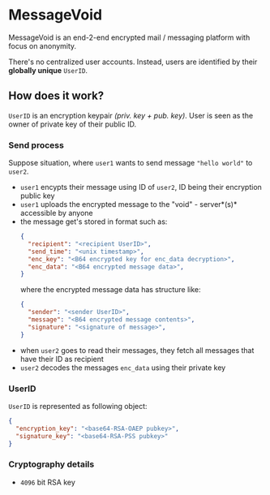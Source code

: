 # MessageVoid
MessageVoid is an end-2-end encrypted mail / messaging platform with focus on anonymity.

There's no centralized user accounts.
Instead, users are identified by their **globally unique** `UserID`.

## How does it work?
`UserID` is an encryption keypair *(priv. key + pub. key)*. User is seen as the owner of private key of their public ID.

### Send process
Suppose situation, where `user1` wants to send message `"hello world"` to `user2`.
- `user1` encypts their message using ID of `user2`, ID being their encryption public key
- `user1` uploads the encrypted message to the "void" - server*(s)* accessible by anyone
- the message get's stored in format such as:
  ```json
  {
    "recipient": "<recipient UserID>",
    "send_time": "<unix timestamp>",
    "enc_key": "<B64 encrypted key for enc_data decryption>",
    "enc_data": "<B64 encrypted message data>",
  }
  ```
  where the encrypted message data has structure like:
  ```json
  {
    "sender": "<sender UserID>",
    "message": "<B64 encrypted message contents>",
    "signature": "<signature of message>",
  }
  ```
- when `user2` goes to read their messages, they fetch all messages that have their ID as recipient
- `user2` decodes the messages `enc_data` using their private key

### UserID
`UserID` is represented as following object:
```json
{
  "encryption_key": "<base64-RSA-OAEP pubkey>",
  "signature_key": "<base64-RSA-PSS pubkey>"
}
```

### Cryptography details

- `4096` bit RSA key